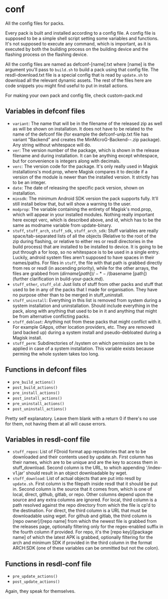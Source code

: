 # conf

All the config files for packs.

Every pack is built and installed according to a config file. A config file is supposed to be a simple shell script setting some variables and functions. It's not supposed to execute any command, which is important, as it is executed by both the building process on the building device and the flashing process on the flashing device.

All the config files are named as defconf-[name].txt where [name] is the argument you'll pass to `build.sh` to build a pack using that config file.
The resdl-download.txt file is a special config that is read by `update.sh` to download all the relevant dynamic assets.
The rest of the files here are code snippets you might find useful to put in install actions.

For making your own pack and config file, check custom-pack.md

## Variables in defconf files

 - `variant`: The name that will be in the filename of the released zip as well as will be shown on installation. It does not have to be related to the name of the defconf file (for example the defconf-unlp.txt file has variant "Backend" and creates the MinMicroG-Backend-*-*.zip package). Any string without whitespace will do.
 - `ver`: The version number of the package, which is shown in the release filename and during installation. It can be anything except whitespace, but for convenience is integers along with decimals.
 - `verc`: The version code for the package. It's only really used in Magisk installations's mod.prop, where Magisk compares it to decide if a version of the module is newer than the installed version. It strictly has to be an integer.
 - `date`: The date of releasing the specific pack version, shown on installation.
 - `minsdk`: The minimum Android SDK version the pack supports fully. It'll still install below that, but will show a warning to the user.
 - `modprop`: The variable containing the entirety of Magisk's mod.prop, which will appear in your installed modules. Nothing really important here except verc, which is described above, and id, which has to be the same as modname variable from update-binary.
 - `stuff`, `stuff_arch`, `stuff_sdk`, `stuff_arch_sdk`: Stuff variables are really space/tab-separated lists of all the objects (Relative to the root of the zip during flashing, or relative to either res or resdl directories in the build process) that are installed to be installed to device. It is going to be put through a for loop, so no whitespace is to be used in a single entry. Luckily, android system files aren't supposed to have spaces in their names/paths. For files in `stuff`, the file with that path is grabbed directly from res or resdl (in ascending priority), while for the other arrays, the files are grabbed from $(dirname [path])/-*-/$(basename [path]) (further clarification in build-your-pack.md).
 - `stuff_other`, `stuff_old`: Just lists of stuff from other packs and stuff that used to be in any of the packs that I made for organisation. They have no purpose other than to be merged in stuff_uninstall.
 - `stuff_uninstall`: Everything in this list is removed from system during a system installation and uninstallation. Should include everything in the pack, along with anything that used to be in it and anything that might be from alternative conflicting packs.
 - `stuff_debloat`: Anything not from these packs that might conflict with it. For example GApps, other location providers, etc. They are removed (and backed up) during a system install and pseudo-debloated during a Magisk install.
 - `stuff_perm`: Subdirectories of /system on which permission are to be applied in case of a system installation. This variable exists because perming the whole system takes too long.

## Functions in defconf files

 - `pre_build_actions()`
 - `post_build_actions()`
 - `pre_install_actions()`
 - `post_install_actions()`
 - `pre_uninstall_actions()`
 - `post_uninstall_actions()`

Pretty self explanatory. Leave them blank with a return 0 if there's no use for them, not having them at all will cause errors.

## Variables in resdl-conf file

 - `stuff_repos`: List of FDroid format app repositories that are to be downloaded and their contents used by update.sh. First column has their names, which are to be unique and are the key to access them in stuff_download. Second column is the URL, to which appending '/index-v1.jar' should result in an object downloadable by wget.
 - `stuff_download`: List of actual objects that are put into resdl by `update.sh`. First column is the filepath inside resdl that it should be put in. Second column is the source that it comes from, which is one of local, direct, github, gitlab, or repo. Other columns depend upon the source and any extra columns are ignored. For local, third column is a path resolved against the repo directory from which the file is cp'd to the destination. For direct, the third column is a URL that must be downloadable using wget. For github and gitlab, the third column is [repo owner]/[repo name] from which the newest file is grabbed from the releases page, optionally filtering only for the regex-enabled suffix in the fourth column if provided. For repo, it's the [repo key]/[package name] of which the latest APK is grabbed, optionally filtering for the arch and minimum SDK if provided in the third column in the format ARCH:SDK (one of these variables can be ommitted but not the colon).

## Functions in resdl-conf file

 - `pre_update_actions()`
 - `post_update_actions()`

Again, they speak for themselves.
